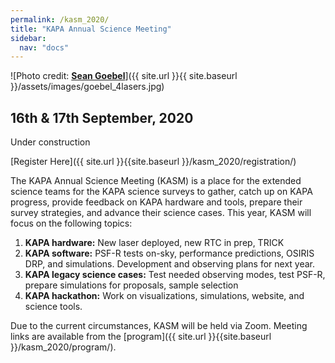```yaml
---
permalink: /kasm_2020/
title: "KAPA Annual Science Meeting"
sidebar:
  nav: "docs"
---
```


![Photo credit: [**Sean Goebel**](https://www.sgphotos.com)]({{ site.url }}{{ site.baseurl }}/assets/images/goebel_4lasers.jpg) 

## 16th & 17th September, 2020

Under construction

[Register Here]({{ site.url }}{{site.baseurl }}/kasm_2020/registration/)

The KAPA Annual Science Meeting (KASM) is a place for the extended science teams for the KAPA science surveys to gather, catch up on KAPA progress, provide feedback on KAPA hardware and tools, prepare their survey strategies, and advance their science cases. This year, KASM will focus on the following topics:

1. **KAPA hardware:** New laser deployed, new RTC in prep, TRICK
2. **KAPA software:** PSF-R tests on-sky, performance predictions, OSIRIS DRP, and simulations. Development and observing plans for next year.
3. **KAPA legacy science cases:** Test needed observing modes, test PSF-R, prepare simulations for proposals, sample selection
4. **KAPA hackathon:** Work on visualizations, simulations, website, and science tools.

Due to the current circumstances, KASM will be held via Zoom. Meeting links are available from the [program]({{ site.url }}{{site.baseurl }}/kasm_2020/program/).


<!-- <div class="image">

      <img src="{{ site.url }}{{ site.baseurl }}/assets/images/goebel_4lasers.jpg" alt="" />
      
      <h2>KASM<br />16th & 17th September, 2020</h2>

</div> -->
